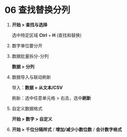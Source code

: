 # 06  查找替换分列

1. **开始 > 查找与选择**

   选中特定区域 **Ctrl** + **H** (查找和替换)

2. 数字单位要分开

3. 数据批量拆分-分列

   **数据 > 分列**

4. 数据导入与联动刷新

   导入：**数据 > 从文本/CSV**

   刷新：选中任意单元格 > 右击，选中**刷新**

5. 自定义数据格式

   **开始 > 数字 > 自定义**

6. **开始 > 千位分隔样式** / **增加/减少小数位数** / **会计数字格式**